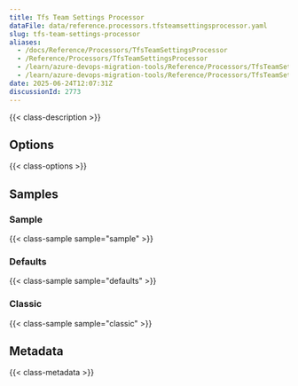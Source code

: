 ```yaml
---
title: Tfs Team Settings Processor
dataFile: data/reference.processors.tfsteamsettingsprocessor.yaml
slug: tfs-team-settings-processor
aliases:
  - /docs/Reference/Processors/TfsTeamSettingsProcessor
  - /Reference/Processors/TfsTeamSettingsProcessor
  - /learn/azure-devops-migration-tools/Reference/Processors/TfsTeamSettingsProcessor
  - /learn/azure-devops-migration-tools/Reference/Processors/TfsTeamSettingsProcessor/index.md
date: 2025-06-24T12:07:31Z
discussionId: 2773
---
```


{{< class-description >}}

## Options

{{< class-options >}}

## Samples

### Sample

{{< class-sample sample="sample" >}}

### Defaults

{{< class-sample sample="defaults" >}}

### Classic

{{< class-sample sample="classic" >}}

## Metadata

{{< class-metadata >}}
